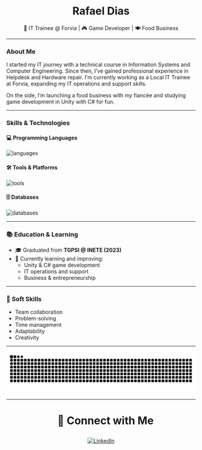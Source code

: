 <h1 align="center">Rafael Dias</h1>

<p align="center">
  💼 IT Trainee @ Forvia | 🎮 Game Developer | 🍽️ Food Business
</p>

---

###  About Me
 
I started my IT journey with a technical course in Information Systems and Computer Engineering. Since then, I’ve gained professional experience in Helpdesk and Hardware repair. I’m currently working as a Local IT Trainee at Forvia, expanding my IT operations and support skills.

On the side, I’m launching a food business with my fiancée and studying game development in Unity with C# for fun.

---

### Skills & Technologies

#### 💻 Programming Languages
<p>
  <img src="https://skillicons.dev/icons?i=c,cs,java" alt="languages" />
</p>

#### 🛠️ Tools & Platforms
<p>
  <img src="https://skillicons.dev/icons?i=git,github,unity,androidstudio" alt="tools" />
</p>

#### 🗄️ Databases
<p>
  <img src="https://skillicons.dev/icons?i=mysql" alt="databases" />
</p>

---

### 📚 Education & Learning

- 🎓 Graduated from **TGPSI @ INETE (2023)**
- 📖 Currently learning and improving:
  - Unity & C# game development
  - IT operations and support
  - Business & entrepreneurship

---

### 🧠 Soft Skills

- Team collaboration  
- Problem-solving  
- Time management  
- Adaptability  
- Creativity  

---

<p align="center">
  <img src="https://raw.githubusercontent.com/L0K1LL/L0K1LL/output/github-contribution-grid-snake-dark.svg?palette=github-dark" alt="GitHub Snake" />
</p>

---

<div id="user-content-toc" align="center">
  <ul>
  <summary><h1> <p> 🤝 Connect with Me </p> </h1></summary>
  </ul>
</div>

<p align="center">
  <a href="https://www.linkedin.com/in/rafael-pdias/" target="_blank">
    <img src="https://skillicons.dev/icons?i=linkedin" alt="LinkedIn" />
  </a>
</p>
